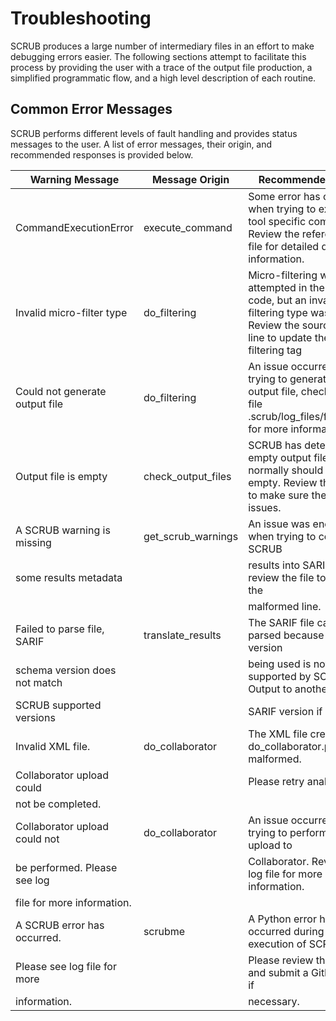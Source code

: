 # Troubleshooting

SCRUB produces a large number of intermediary files in an effort to make debugging errors easier. The following sections attempt to facilitate this process by providing the user with a trace of the output file production, a simplified programmatic flow, and a high level description of each routine.

## Common Error Messages

SCRUB performs different levels of fault handling and provides status messages to the user. A list of error messages, their origin, and recommended responses is provided below.

| Warning Message                | Message Origin        | Recommended Action                                           |
| ------------------------------ | --------------------- | ------------------------------------------------------------ |
| CommandExecutionError          | execute_command       | Some error has occurred when trying to execute a tool specific command. Review the referenced log file for detailed debugging information.                              |
| Invalid micro-filter type      | do_filtering          | Micro-filtering was attempted in the source code, but an invalid micro filtering type was used. Review the source file and line to update the micro-filtering tag |
| Could not generate output file | do_filtering          | An issue occurred when trying to generate the output file, check the log file .scrub/log_files/filtering.log for more information.                                                 |
| Output file is empty           | check_output_files    | SCRUB has detected an empty output file that normally should not be empty. Review the tool log to make sure there are no issues.                                                      |
| A SCRUB warning is missing    | get_scrub_warnings    | An issue was encountered when trying to convert SCRUB        |
| some results metadata         |                       | results into SARIF. Please review the file to identify the   |
|                               |                       | malformed line.                                              |
| Failed to parse file, SARIF   | translate_results     | The SARIF file cannot be parsed because the SARIF version    |
| schema version does not match |                       | being used is not supported by SCRUB. Output to another      |
| SCRUB supported versions      |                       | SARIF version if possible.                                   |
| Invalid XML file.             | do_collaborator       | The XML file created by do_collaborator.py is malformed.     |
| Collaborator upload could     |                       | Please retry analysis.                                       |
| not be completed.             |                       |                                                              |
| Collaborator upload could not | do_collaborator       | An issue occurred when trying to perform an upload to        |
| be performed. Please see log  |                       | Collaborator. Review the log file for more information.      |
| file for more information.    |                       |                                                              |
| A SCRUB error has occurred.   | scrubme               | A Python error has occurred during the execution of SCRUB.   |
| Please see log file for more  |                       | Please review the log file and submit a GitHub issue if      |
| information.                  |                       | necessary.                                                   |
